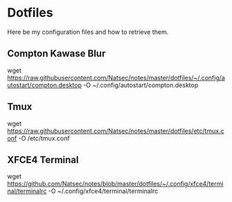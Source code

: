 # Dotfiles

Here be my configuration files and how to retrieve them.

## Compton Kawase Blur
wget https://raw.githubusercontent.com/Natsec/notes/master/dotfiles/~/.config/autostart/compton.desktop -O ~/.config/autostart/compton.desktop

## Tmux
wget https://raw.githubusercontent.com/Natsec/notes/master/dotfiles/etc/tmux.conf -O /etc/tmux.conf

## XFCE4 Terminal
wget https://github.com/Natsec/notes/blob/master/dotfiles/~/.config/xfce4/terminal/terminalrc -O ~/.config/xfce4/terminal/terminalrc
